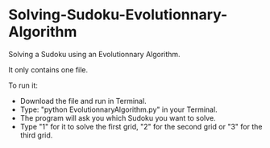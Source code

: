 # Solving-Sudoku-Evolutionnary-Algorithm

Solving a Sudoku using an Evolutionnary Algorithm.

It only contains one file.

To run it:
- Download the file and run in Terminal.
- Type: "python EvolutionnaryAlgorithm.py" in your Terminal.
- The program will ask you which Sudoku you want to solve.
- Type  "1" for it to solve the first grid, "2" for the second grid or "3" for the third grid.
